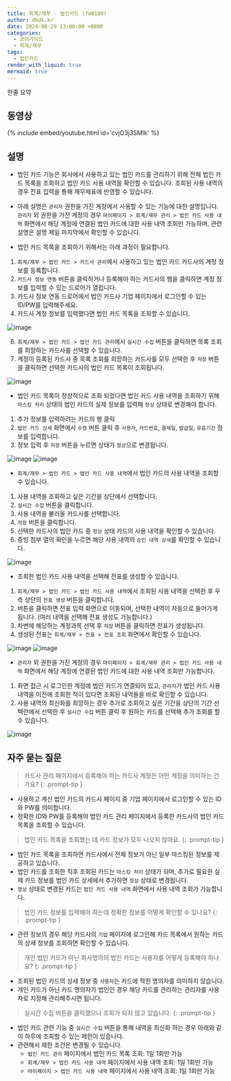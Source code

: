 ```yaml
---
title: 회계/재무 - 법인카드 (fm0100)
author: dkdk.kr
date: 2024-08-29 13:00:00 +0800
categories:
  - 코어가이드
  - 회계/재무
tags:
  - 법인카드
render_with_liquid: true
mermaid: true
---
```

한줄 요약

## 동영상

{% include embed/youtube.html id='cvjO3j3SMlk' %}

## 설명

- 법인 카드 기능은 회사에서 사용하고 있는 법인 카드를 관리하기 위해 전체 법인 카드 목록을 조회하고 법인 카드 사용 내역을 확인할 수 있습니다. 조회된 사용 내역의 경우 전표 입력을 통해 재무제표에 반영할 수 있습니다.
- 아래 설명은 `관리자` 권한을 가진 계정에서 사용할 수 있는 기능에 대한 설명입니다. `관리자` 외 권한을 가진 계정의 경우 `마이페이지 > 회계/재무 관리 > 법인 카드 사용 내역` 화면에서 해당 계정에 연결된 법인 카드에 대한 사용 내역 조회만 가능하며, 관련 설명은 설명 제일 마지막에서 확인할 수 있습니다. 

- 법인 카드 목록을 조회하기 위해서는 아래 과정이 필요합니다.
1. `회계/재무 > 법인 카드 > 카드사 관리`에서 사용하고 있는 법인 카드 카드사의 계정 정보를 등록합니다.
2. `카드사 정보 연동` 버튼을 클릭하거나 등록해야 하는 카드사의 행을 클릭하면 계정 정보를 입력할 수 있는 드로어가 열립니다.
3. 카드사 정보 연동 드로어에서 법인 카드사 기업 페이지에서 로그인할 수 있는 ID/PW를 입력해주세요.
4. 카드사 계정 정보를 입력했다면 법인 카드 목록을 조회할 수 있습니다.

![image](https://github.com/user-attachments/assets/0a8b883f-7ef4-4576-b3f1-142fcf5fd671)

6. `회계/재무 > 법인 카드 > 법인 카드 관리`에서 `실시간 수집` 버튼을 클릭하면 목록 조회를 희망하는 카드사를 선택할 수 있습니다. 
7.  계정이 등록된 카드사 중 목록 조회를 희망하는 카드사를 모두 선택한 후 `저장` 버튼을 클릭하면 선택한 카드사의 법인 카드 목록이 조회됩니다.

![image](https://github.com/user-attachments/assets/2cca6a15-4068-4a31-8103-c5773626241b)

- 법인 카드 목록이 정상적으로 조회 되었다면 법인 카드 사용 내역을 조회하기 위해 `마스킹 처리` 상태의 법인 카드의 실제 정보를 입력해 `정상` 상태로 변경해야 합니다.
1. 추가 정보를 입력하려는 카드의 행 클릭
2. `법인 카드 상세` 화면에서 `수정` 버튼 클릭 후 `사용자`, `카드번호`, `결제일`, `발급일`, `유효기간` 정보를 입력합니다.
3. 정보 입력 후 `저장` 버튼을 누르면 상태가 `정상`으로 변경됩니다.

![image](https://github.com/user-attachments/assets/984b5805-123c-4485-b312-9f63e15fc853)
![image](https://github.com/user-attachments/assets/1c74c35c-17b9-427f-b5e8-2e060e1f0048)

- `회계/재무 > 법인 카드 > 법인 카드 사용 내역`에서 법인 카드의 사용 내역을 조회할 수 있습니다.
1. 사용 내역을 조회하고 싶은 기간을 상단에서 선택합니다.
2. `실시간 수집` 버튼을 클릭합니다.
3. 사용 내역을 불러올 카드사를 선택합니다.
4. `저장` 버튼을 클릭합니다.
5. 선택한 카드사의 법인 카드 중 `정상` 상태 카드의 사용 내역을 확인할 수 있습니다.
6. 증빙 첨부 열의 확인을 누르면 해당 사용 내역의 `승인 내역 상세`를 확인할 수 있습니다.

![image](https://github.com/user-attachments/assets/0b619823-c170-4060-8b3f-060ff1ade899)

- 조회한 법인 카드 사용 내역을 선택해 전표를 생성할 수 있습니다.
1. `회계/재무 > 법인 카드 > 법인 카드 사용 내역`에서 조회된 사용 내역을 선택한 후 우측 상단의 `전표 생성` 버튼을 클릭합니다.
2. 버튼을 클릭하면 전표 입력 화면으로 이동되며, 선택한 내역이 자동으로 들어가게 됩니다. (여러 내역을 선택해 전표 생성도 가능합니다.)
3. 차변에 해당하는 계정과목 선택 후 `저장` 버튼을 클릭하면 전표가 생성됩니다.
4. 생성된 전표는 `회계/재무 > 전표 > 전표 조회` 화면에서 확인할 수 있습니다.

![image](https://github.com/user-attachments/assets/a6779127-d165-43a1-a8ab-0a5d1fe33aae)
![image](https://github.com/user-attachments/assets/08e8fb77-77c8-4862-baf5-116864688923)

- `관리자` 외 권한을 가진 계정의 경우 `마이페이지 > 회계/재무 관리 > 법인 카드 사용 내역` 화면에서 해당 계정에 연결된 법인 카드에 대한 사용 내역 조회만 가능합니다.
1. 화면 접근 시 로그인한 계정에 법인 카드가 연결되어 있고, `관리자`가 법인 카드 사용 내역을 이전에 조회한 적이 있다면 조회된 내역들을 바로 확인할 수 있습니다.
2. 사용 내역의 최신화를 희망하는 경우 추가로 조회하고 싶은 기간을 상단의 기간 선택란에서 선택한 후 `실시간 수집` 버튼 클릭 후 원하는 카드를 선택해 추가 조회를 할 수 있습니다.

![image](https://github.com/user-attachments/assets/af119917-da0e-4aae-91f7-a93cc9bfc3ce)


## 자주 묻는 질문

> 카드사 관리 페이지에서 등록해야 하는 카드사 계정은 어떤 계정을 의미하는 건가요?  {: .prompt-tip }

- 사용하고 계신 법인 카드의 카드사 페이지 중 기업 페이지에서 로그인할 수 있는 ID와 PW를 의미합니다.
- 정확한 ID와 PW를 등록해야 법인 카드 관리 페이지에서 등록한 카드사의 법인 카드 목록을 조회할 수 있습니다. 

> 법인 카드 목록을 조회했는 데 카드 정보가 모두 나오지 않아요.  {: .prompt-tip }

- 법인 카드 목록을 조회하면 카드사에서 전체 정보가 아닌 일부 마스킹된 정보를 제공하고 있습니다.
- 법인 카드를 조회한 직후 조회된 카드는 `마스킹 처리` 상태가 되며, 추가로 필요한 실제 카드 정보를 법인 카드 상세에서 추가하면 `정상` 상태로 변경됩니다.
- `정상` 상태로 변경된 카드는 `법인 카드 사용 내역` 화면에서 사용 내역 조회가 가능합니다.

> 법인 카드 정보를 입력해야 하는데 정확한 정보를 어떻게 확인할 수 있나요?  {: .prompt-tip }

- 관련 정보의 경우 해당 카드사의 `기업` 페이지에 로그인해 카드 목록에서 원하는 카드의 상세 정보를 조회하면 확인할 수 있습니다. 

> 개인 법인 카드가 아닌 회사명의의 법인 카드는 사용자를 어떻게 등록해야 하나요?  {: .prompt-tip }

- 조회된 법인 카드의 상세 정보 중 `사용자`는 카드에 적힌 명의자를 의미하지 않습니다.
- 개인 카드가 아닌 카드 명의자가 법인인 경우 해당 카드를 관리하는 관리자를 사용자로 지정해 관리해주시면 됩니다.

> 실시간 수집 버튼을 클릭했으나 조회가 되지 않고 있습니다.  {: .prompt-tip }

- 법인 카드 관련 기능 중 `실시간 수집` 버튼을 통해 내역을 최신화 하는 경우 아래와 같이 하루에 조회할 수 있는 제한이 있습니다.
- 관련해서 제한 조건은 변경될 수 있습니다. 
  - `법인 카드 관리` 페이지에서 법인 카드 목록 조회: 1일 1회만 가능 
  - `회계/재무 > 법인 카드 사용 내역` 페이지에서 사용 내역 조회: 1일 1회만 가능
  - `마이페이지 > 법인 카드 사용 내역` 페이지에서 사용 내역 조회: 1일 1회만 가능 

